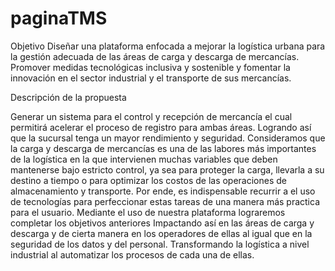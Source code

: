 # paginaTMS
Objetivo Diseñar una plataforma enfocada a mejorar la logística urbana para la gestión adecuada de las áreas de carga y descarga de mercancías. Promover medidas tecnológicas inclusiva y sostenible y fomentar la innovación en el sector industrial y el transporte de sus mercancías.



Descripción de la propuesta

Generar un sistema para el control y recepción de mercancía el cual permitirá acelerar el proceso de registro para ambas áreas.
 Logrando así que la sucursal tenga un mayor rendimiento y seguridad. Consideramos que la carga y descarga de mercancías es una de las labores más importantes de la logística en la que intervienen muchas variables que deben mantenerse bajo estricto control, ya sea para proteger la carga, llevarla a su destino a tiempo o para optimizar los costos de las operaciones de almacenamiento y transporte. Por ende, es indispensable recurrir a el uso de tecnologías para perfeccionar estas tareas de una manera más practica para el usuario. Mediante el uso de nuestra plataforma lograremos completar los objetivos anteriores
Impactando así en las áreas de carga y descarga y de cierta manera en los operadores de ellas al igual que en la seguridad de los datos y del personal. Transformando la logística a nivel industrial al automatizar los procesos de cada una de ellas.
